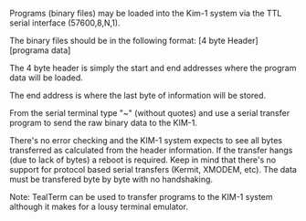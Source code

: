 Programs (binary files) may be loaded into the Kim-1 system via the TTL serial interface (57600,8,N,1).

The binary files should be in the following format: [4 byte Header][programa data]

The 4 byte header is simply the start and end addresses where the program data will be loaded.

The end address is where the last byte of information will be stored.

From the serial terminal type "~" (without quotes) and use a serial transfer program to send the raw binary data to the KIM-1.

There's no error checking and the KIM-1 system expects to see all bytes transferred as calculated from the header information.
If the transfer hangs (due to lack of bytes) a reboot is required.
Keep in mind that there's no support for protocol based serial transfers (Kermit, XMODEM, etc).
The data must be transfered byte by byte with no handshaking.

Note: TealTerm can be used to transfer programs to the KIM-1 system although it makes for a lousy terminal emulator.

